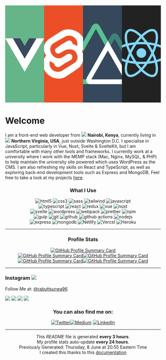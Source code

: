 ![](https://raw.githubusercontent.com/GillyRabutTsurwa/GillyRabutTsurwa/master/Banner.png)
<h1>Welcome</h1>

<p>I am a front-end web developer from <img src="https://cdn-icons-png.flaticon.com/512/168/168042.png" width="15"/> <b>Nairobi, Kenya</b>, currently living in <img src="https://cdn-icons-png.flaticon.com/512/206/206626.png" width="15"/> <b>Northern Virginia, USA</b>, just outside Washington D.C. I specialise in JavaScript, particularly in Vue, Nuxt, Svelte & SvelteKit, but I am comfortable with many other tools and frameworks. I currently work at a university where I work with the MEMP stack (Mac, Nginx, MySQL, & PHP) to help maintain the university site powered which uses WordPress as the CMS. I am also refreshing my skills on React and TypeScript, as well as exploring back-end development tools such as Express and MongoDB. Feel free to take a look at my projects <a href="https://gilbertrabuttsurwa.tech">here</a>.</p>
<h3 align="center">What I Use</h3>
<p>
	<div align="center">
		<img alt="html5" src="https://img.shields.io/badge/-HTML5-E34F26?style=flat-square&logo=html5&logoColor=white" />
		<img alt="css3" src="https://img.shields.io/badge/-CSS3-2965f1?style=flat-square&logo=css3&logoColor=white" />
  		<img alt="sass" src="https://img.shields.io/badge/-Sass-CC6699?style=flat-square&logo=sass&logoColor=white" />
  		<img alt="tailwind" src="https://img.shields.io/badge/-Tailwind-CC6699?style=flat-square&logo=tailwindcss&logoColor=white" />
  		<img alt="javascript" src="https://img.shields.io/badge/-JavaScript-45b8d8?style=flat-square&logo=javascript&logoColor=white" />
  	</div>
	<div align="center">
  		<img alt="typescript" src="https://img.shields.io/badge/-TypeScript-007ACC?style=flat-square&logo=typescript&logoColor=white" />
  		<img alt="react" src="https://img.shields.io/badge/-React-45b8d8?style=flat-square&logo=react&logoColor=white" />
		<img alt="redux" src="https://img.shields.io/badge/-Redux-764ABC?style=flat-square&logo=redux&logoColor=white" />
  		<img alt="vue" src="https://img.shields.io/badge/-Vue-13aa52?style=flat-square&logo=vuedotjs&logoColor=white" />
  		<img alt="nuxt" src="https://img.shields.io/badge/-Nuxt-13aa52?style=flat-square&logo=nuxtdotjs&logoColor=white" />
	</div>
	<div align="center">
  		<img alt="svelte" src="https://img.shields.io/badge/-Svelte-E34F26?style=flat-square&logo=svelte&logoColor=white" />
		<img alt="wordpress" src="https://img.shields.io/badge/-WordPress-21759B?style=flat-square&logo=wordpress&logoColor=white" />
  		<img alt="webpack" src="https://img.shields.io/badge/-Webpack-8DD6F9?style=flat-square&logo=webpack&logoColor=white" /> 
	  	<img alt="prettier" src="https://img.shields.io/badge/-Prettier-F7B93E?style=flat-square&logo=prettier&logoColor=white" />
		<img alt="npm" src="https://img.shields.io/badge/-NPM-CB3837?style=flat-square&logo=npm&logoColor=white" />
	</div>
  	<div align="center">
		<img alt="gulp" src="https://img.shields.io/badge/-Gulp-CF4647?style=flat-square&logo=gulp&logoColor=white" />
		<img alt="git" src="https://img.shields.io/badge/-Git-F05032?style=flat-square&logo=git&logoColor=white" />
		<img alt="github" src="https://img.shields.io/badge/-Github-333333?style=flat-square&logo=github&logoColor=white" />
	  	<img alt="github actions" src="https://img.shields.io/badge/-Github_Actions-2088FF?style=flat-square&logo=github-actions&logoColor=white" />
	 	<img alt="nodejs" src="https://img.shields.io/badge/-Nodejs-43853d?style=flat-square&logo=Node.js&logoColor=white" />
	</div>
	<div align="center">
		<img alt="express" src="https://img.shields.io/badge/-Express.js-333333?style=flat-square&logo=express&logoColor=white" />
		<img alt="mongodb" src="https://img.shields.io/badge/-MongoDB-13aa52?style=flat-square&logo=mongodb&logoColor=white" />
	  	<img alt="Netlify" src="https://img.shields.io/badge/-Netlify-008080?style=flat-square&logo=netlify&logoColor=1A2394" />
		<img alt="Vercel" src="https://img.shields.io/badge/-Vercel-333333?style=flat-square&logo=vercel&logoColor=white" />
	 	<img alt="Heroku" src="https://img.shields.io/badge/-Heroku-430098?style=flat-square&logo=heroku&logoColor=white" />
	</div> 
</p>

------------
<h3 align="center">Profile Stats</h3>
<div align="center"><a href="https://github.com/GillyRabutTsurwa">
  <img src="http://github-profile-summary-cards.vercel.app/api/cards/profile-details?username=GillyRabutTsurwa&theme=default" alt="GitHub Profile Summary Card"></a>
</div>
<div align="center"><a href="https://github.com/GillyRabutTsurwa">
  <img src="http://github-profile-summary-cards.vercel.app/api/cards/stats?username=GillyRabutTsurwa&theme=default" alt="GitHub Profile Summary Card"><img src="http://github-profile-summary-cards.vercel.app/api/cards/productive-time?username=GillyRabutTsurwa&theme=default&utcOffset=8" alt="GitHub Profile Summary Card"></a>
</div>
<div align="center"><a href="https://github.com/GillyRabutTsurwa">
  <img src="http://github-profile-summary-cards.vercel.app/api/cards/repos-per-language?username=GillyRabutTsurwa&theme=default" alt="GitHub Profile Summary Card"><img src="http://github-profile-summary-cards.vercel.app/api/cards/most-commit-language?username=GillyRabutTsurwa&theme=default" alt="GitHub Profile Summary Card"></a>
</div>

---

<h3>Instagram <img src="https://upload.wikimedia.org/wikipedia/commons/thumb/e/e7/Instagram_logo_2016.svg/1024px-Instagram_logo_2016.svg.png" width="20"/></h3>
<p>Follow Me at: <a href="https://www.instagram.com/rabuttsurwa96/" target="_blank">@rabuttsurwa96</a></p>
<div><img width="200" src="https:&#x2F;&#x2F;cdn1.picuki.com&#x2F;hosted-by-instagram&#x2F;q&#x2F;0exhNuNYnjBcaS3SYdxKjf8F2vJ1Wg5SZ60STLepjSVmIR1vLHOapZA0mpCj4yRwKwVlASuRYzxk4Y8sWF9YDz1zPk3dTrWMSTdQ76ybV+nN2zBg9ZNgnbc8L30YY3et%7C%7C8MkXQmYdTUdHOlPHL%7C%7Clo79UvOa0LGFq8zCXW%7C%7CdEnGZK55f0Z7F9mt9wuuS4jkja45BsNz5F%7C%7CH8kKl1lodnd%7C%7CndZEvf0PMd6trV2QaUNh4kG5OKopCu7Lm4rbzMvR2TZhYXCoOELhn7FYWAI7FH%7C%7Ca%7C%7C12Dm0m2AKfsAdk9IkqhdiDG7w82q4vk4H2bUdBXG9p+kMjxdKyn36dOF+I2WFm00vR27eQQcsf8q%7C%7CnHOGiU+TnyjmRRJnJQJN9cS8fB6%7C%7C5A1n6IdKyM81o0IRKQa4ajwjip1ecMo%7C%7C63yxiDTEXhWPbDccn.jpeg" /> <img width="200" src="https:&#x2F;&#x2F;cdn1.picuki.com&#x2F;hosted-by-instagram&#x2F;q&#x2F;0exhNuNYnjBcaS3SYdxKjf8F2vJ1Wg9SZ60STLepjSVmIR1vLHOapZA0mpCj4yRwKwVlASuRYz1k4YgrUlVVCj14NUPWSrWBRD1W6KubVezN1zRm9Zdgkrc3JHEYYnGm8sslUQmYdSgIGaYDG7uo+qhT5aGuO1lQpTb9d7JGmC4E5ZObS6olhMF4pJ2Jg3Tt%7C%7C9kiJzJE5m4vMAQrptqO52hEX%7C%7CD+O8BnsaBwVLYBxMQK5qnRlSaHEmw+Jj8uRnagtIj+kOYA2CziJWcTw2uFUJMCDnRHpFyTuBl3t4gj1aSNBdxuiekakIH2bSAEXG428Fk71pu1ynOdV0Gv%7C%7CGF3xGbi8Iemf%7C%7CAT65nxDNiIctDK6TWRVuT0GJFGXnQkDN7jSV6IKdKhD%7C%7CkfmY4SSqwWgXjsoiT7S7734wB4AGhM1GSKWcU&#x3D;.jpeg" /> <img width="200" src="https:&#x2F;&#x2F;cdn1.picuki.com&#x2F;hosted-by-instagram&#x2F;q&#x2F;0exhNuNYnjBcaS3SYdxKjf8F2vJ1Wg5SZ60STLepjSVmIR1vLHOapZA0mpCj4yRwKwVlASuRYz1i7Y4uVlVYDz1yOkDdS7aNSjhT666fXebN1TRh9JJinb4xL3YfYHKs9sYoXAmYdSgIGaYDG7uo+qhT5aGuO1lQpTb9d7JGmC4E5ZObS6olhMF4pJ2Jg3Tt%7C%7C9kiJzJE5m4vMAQrptqO52lEX%7C%7CD+O8BnsaBwVLYBxMQK5qnRlSaHEmw+Jj8vRnagtIj+kOYA2AD6Zi8PykyNdYdvDnRHtQSMkxJ3t4gj1aSNBdxuiekakIH2bSAEXG428Fk71pu1ynOdV0Gv%7C%7CRFx9kn9++a1U9Y%7C%7C8pT5dviQA8Pf7QrkSJnUAeppDHA4IffSRlPEJNKmAekfmY4SSqwWgQjtoif7S7734wB4AGhM1GSKWcU&#x3D;.jpeg" /> <img width="200" src="https:&#x2F;&#x2F;cdn1.picuki.com&#x2F;hosted-by-instagram&#x2F;q&#x2F;0exhNuNYnjBcaS3SYdxKjf8F2vJ1Wg5SZ60STLepjSVmIR1vLHOapZA0mpCj4yRwKwVlASuRYz5l4IMvV1xYDD14NEPfTbCPRTpT66ifVe2mvDRi9JFplrwxJXcfbHem8sQlUG6pNWwSDv5PHL%7C%7Clo79UvOa0LGFq8zCXW%7C%7CdEnGZK55f0Z7F9mt9wuuS4jkja45BsNz5F%7C%7CH8kKl1lodnd%7C%7CndZEvf0PMd6trV2QaUNh4kG5OKopCu7Lm4rbzMvR2TZhYXCoOELhn7hcjg+%7C%7CES3bq8rOG0m2X3svhwW9IkqhdiDG7w82q4vk4H2bUdBXG9p+kMjxdKyn36dOF+I2WJr7GHf6pChZakwhcDbMcqPc4ju3wqZaoP1PbZqT1M5VO3lC1vZEqalDfJ40IRKQa4ajwmUqSfuMo%7C%7C63yxiDTEXhWPbDccn.jpeg" /></div>
<h3 align="center">You can also find me on:</h3>
<p align="center"><a href="https://twitter.com/GTsurwa" target="_blank"><img alt="Twitter" src="https://img.shields.io/badge/twitter-%231DA1F2.svg?&style=for-the-badge&logo=twitter&logoColor=white" /></a><a href="https://dev.to/gillyrabuttsurwa" target="_blank"><img alt="Medium" src="https://img.shields.io/badge/dev-%2312100E.svg?&style=for-the-badge&logo=medium&logoColor=white" /></a> <a href="https://www.linkedin.com/in/gilberttsurwa" target="_blank"><img alt="LinkedIn" src="https://img.shields.io/badge/linkedin-%230077B5.svg?&style=for-the-badge&logo=linkedin&logoColor=white"/></a>
</p>

--- 

<p align="center">This <i>README</i> file is generated <b>every 3 hours</b>.<br/>My profile stats auto-update <b>every 24 hours</b>.<br/>Previously Generated: Thursday, 8 June at 20:55 Eastern Time<br/>I created this thanks to this <a href="https://medium.com/@th.guibert/how-to-create-a-self-updating-readme-md-for-your-github-profile-f8b05744ca91">documentation</a></p>
